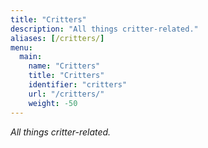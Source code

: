 ```yaml
---
title: "Critters"
description: "All things critter-related."
aliases: [/critters/]
menu:
  main:
    name: "Critters"
    title: "Critters"
    identifier: "critters"
    url: "/critters/"
    weight: -50
---
```


*All things critter-related.*
